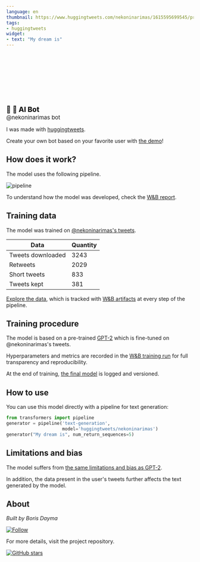 ```yaml
---
language: en
thumbnail: https://www.huggingtweets.com/nekoninarimas/1615595699545/predictions.png
tags:
- huggingtweets
widget:
- text: "My dream is"
---
```


<div>
<div style="width: 132px; height:132px; border-radius: 50%; background-size: cover; background-image: url('https://pbs.twimg.com/profile_images/1370254411730087936/Cm3nVPCe_400x400.jpg')">
</div>
<div style="margin-top: 8px; font-size: 19px; font-weight: 800">🐣 🤖 AI Bot </div>
<div style="font-size: 15px">@nekoninarimas bot</div>
</div>

I was made with [huggingtweets](https://github.com/borisdayma/huggingtweets).

Create your own bot based on your favorite user with [the demo](https://colab.research.google.com/github/borisdayma/huggingtweets/blob/master/huggingtweets-demo.ipynb)!

## How does it work?

The model uses the following pipeline.

![pipeline](https://github.com/borisdayma/huggingtweets/blob/master/img/pipeline.png?raw=true)

To understand how the model was developed, check the [W&B report](https://app.wandb.ai/wandb/huggingtweets/reports/HuggingTweets-Train-a-model-to-generate-tweets--VmlldzoxMTY5MjI).

## Training data

The model was trained on [@nekoninarimas's tweets](https://twitter.com/nekoninarimas).

| Data | Quantity |
| --- | --- |
| Tweets downloaded | 3243 |
| Retweets | 2029 |
| Short tweets | 833 |
| Tweets kept | 381 |

[Explore the data](https://wandb.ai/wandb/huggingtweets/runs/1thok6i8/artifacts), which is tracked with [W&B artifacts](https://docs.wandb.com/artifacts) at every step of the pipeline.

## Training procedure

The model is based on a pre-trained [GPT-2](https://huggingface.co/gpt2) which is fine-tuned on @nekoninarimas's tweets.

Hyperparameters and metrics are recorded in the [W&B training run](https://wandb.ai/wandb/huggingtweets/runs/uzfvi8kt) for full transparency and reproducibility.

At the end of training, [the final model](https://wandb.ai/wandb/huggingtweets/runs/uzfvi8kt/artifacts) is logged and versioned.

## How to use

You can use this model directly with a pipeline for text generation:

```python
from transformers import pipeline
generator = pipeline('text-generation',
                     model='huggingtweets/nekoninarimas')
generator("My dream is", num_return_sequences=5)
```

## Limitations and bias

The model suffers from [the same limitations and bias as GPT-2](https://huggingface.co/gpt2#limitations-and-bias).

In addition, the data present in the user's tweets further affects the text generated by the model.

## About

*Built by Boris Dayma*

[![Follow](https://img.shields.io/twitter/follow/borisdayma?style=social)](https://twitter.com/intent/follow?screen_name=borisdayma)

For more details, visit the project repository.

[![GitHub stars](https://img.shields.io/github/stars/borisdayma/huggingtweets?style=social)](https://github.com/borisdayma/huggingtweets)
